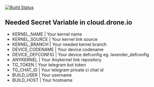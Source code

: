 [![Build Status](https://cloud.drone.io/api/badges/AnGgIt88/xCloudDroneCI/status.svg)](https://cloud.drone.io/AnGgIt88/xCloudDroneCI)

## Needed Secret Variable in cloud.drone.io
* KERNEL_NAME | Your kernel name
* KERNEL_SOURCE | Your kernel link source
* KERNEL_BRANCH  | Your needed kernel branch
* DEVICE_CODENAME | Your device codename
* DEVICE_DEFCONFIG | Your device defconfig eg. lavender_defconfig
* ANYKERNEL | Your Anykernel link repository
* TG_TOKEN | Your telegram bot token
* TG_CHAT_ID | Your telegram private ci chat id
* BUILD_USER | Your username
* BUILD_HOST | Your hostname

